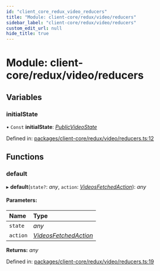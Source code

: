 ```yaml
---
id: "client_core_redux_video_reducers"
title: "Module: client-core/redux/video/reducers"
sidebar_label: "client-core/redux/video/reducers"
custom_edit_url: null
hide_title: true
---
```


# Module: client-core/redux/video/reducers

## Variables

### initialState

• `Const` **initialState**: [*PublicVideoState*](../interfaces/client_core_redux_video_actions.publicvideostate.md)

Defined in: [packages/client-core/redux/video/reducers.ts:12](https://github.com/xr3ngine/xr3ngine/blob/5c3dcaef1/packages/client-core/redux/video/reducers.ts#L12)

## Functions

### default

▸ **default**(`state?`: *any*, `action`: [*VideosFetchedAction*](../interfaces/client_core_redux_video_actions.videosfetchedaction.md)): *any*

#### Parameters:

Name | Type |
:------ | :------ |
`state` | *any* |
`action` | [*VideosFetchedAction*](../interfaces/client_core_redux_video_actions.videosfetchedaction.md) |

**Returns:** *any*

Defined in: [packages/client-core/redux/video/reducers.ts:19](https://github.com/xr3ngine/xr3ngine/blob/5c3dcaef1/packages/client-core/redux/video/reducers.ts#L19)
